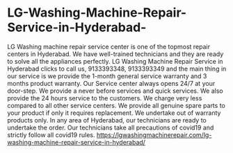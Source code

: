 # LG-Washing-Machine-Repair-Service-in-Hyderabad-
LG Washing machine repair service center is one of the topmost repair centers in Hyderabad. We have well-trained technicians and they are ready to solve all the appliances perfectly. LG Washing Machine Repair Service in Hyderabad clicks to call us, 9133393348, 9133393349 and the main thing in our service is we provide the 1-month general service warranty and 3 months product warranty. Our Service center always opens 24/7 at your door-step. We provide a never before services and quick services. We also provide the 24 hours service to the customers. We charge very less compared to all other service centers. We provide all genuine spare parts to your product if only it requires replacement. We undertake out of warranty products only. In any area of Hyderabad, our technicians are ready to undertake the order. Our technicians take all precautions of covid19 and strictly follow all covid19 rules. https://lgwashingmachinerepair.com/lg-washing-machine-repair-service-in-hyderabad/
